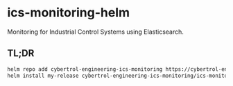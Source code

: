 # ics-monitoring-helm
 Monitoring for Industrial Control Systems using Elasticsearch.

## TL;DR

```bash
helm repo add cybertrol-engineering-ics-monitoring https://cybertrol-engineering.github.io/ics-monitoring-helm
helm install my-release cybertrol-engineering-ics-monitoring/ics-monitoring
```
